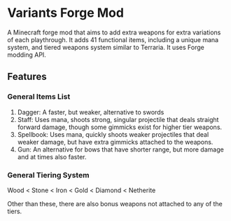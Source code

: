 # Variants Forge Mod
A Minecraft forge mod that aims to add extra weapons for extra variations of each playthrough. It adds 41 functional items, including a unique mana system, and tiered weapons system similar to Terraria. It uses Forge modding API.

## Features
### General Items List
1. Dagger: A faster, but weaker, alternative to swords
2. Staff: Uses mana, shoots strong, singular projectile that deals straight forward damage, though some gimmicks exist for higher tier weapons.
3. Spellbook: Uses mana, quickly shoots weaker projectiles that deal weaker damage, but have extra gimmicks attached to the weapons.
4. Gun: An alternative for bows that have shorter range, but more damage and at times also faster.

### General Tiering System
Wood < Stone < Iron < Gold < Diamond < Netherite

Other than these, there are also bonus weapons not attached to any of the tiers.
